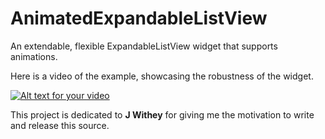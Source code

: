 AnimatedExpandableListView
==========================

An extendable, flexible ExpandableListView widget that supports animations.

Here is a video of the example, showcasing the robustness of the widget.

[![Alt text for your video](http://img.youtube.com/vi/J7rcFRKvpyY/0.jpg)](http://www.youtube.com/watch?v=J7rcFRKvpyY)

This project is dedicated to <strong>J Withey</strong> for giving me the motivation to write and release this source.
